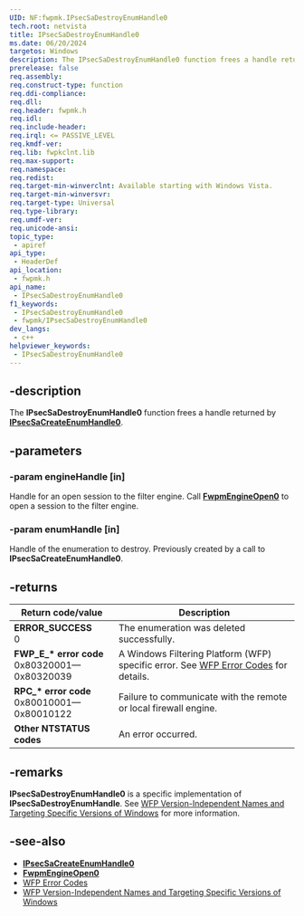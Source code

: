 ```yaml
---
UID: NF:fwpmk.IPsecSaDestroyEnumHandle0
tech.root: netvista
title: IPsecSaDestroyEnumHandle0
ms.date: 06/20/2024
targetos: Windows
description: The IPsecSaDestroyEnumHandle0 function frees a handle returned by IPsecSaCreateEnumHandle0.
prerelease: false
req.assembly: 
req.construct-type: function
req.ddi-compliance: 
req.dll: 
req.header: fwpmk.h
req.idl: 
req.include-header: 
req.irql: <= PASSIVE_LEVEL
req.kmdf-ver: 
req.lib: fwpkclnt.lib
req.max-support: 
req.namespace: 
req.redist: 
req.target-min-winverclnt: Available starting with Windows Vista.
req.target-min-winversvr: 
req.target-type: Universal
req.type-library: 
req.umdf-ver: 
req.unicode-ansi: 
topic_type:
 - apiref
api_type:
 - HeaderDef
api_location:
 - fwpmk.h
api_name:
 - IPsecSaDestroyEnumHandle0
f1_keywords:
 - IPsecSaDestroyEnumHandle0
 - fwpmk/IPsecSaDestroyEnumHandle0
dev_langs:
 - c++
helpviewer_keywords:
 - IPsecSaDestroyEnumHandle0
---
```


## -description

The **IPsecSaDestroyEnumHandle0** function frees a handle returned by **[IPsecSaCreateEnumHandle0](nf-fwpmk-ipsecsacreateenumhandle0.md)**.

## -parameters

### -param engineHandle [in]

Handle for an open session to the filter engine. Call **[FwpmEngineOpen0](nf-fwpmk-fwpmengineopen0.md)** to open a session to the filter engine.

### -param enumHandle [in]

Handle of the enumeration to destroy. Previously created by a call to **IPsecSaCreateEnumHandle0**.

## -returns

| Return code/value | Description |
|---|---|
| **ERROR_SUCCESS**<br>0 | The enumeration was deleted successfully. |
| **FWP_E_\* error code**<br>0x80320001—0x80320039 | A Windows Filtering Platform (WFP) specific error. See [WFP Error Codes](/windows/win32/fwp/wfp-error-codes) for details. |
| **RPC_\* error code**<br>0x80010001—0x80010122 | Failure to communicate with the remote or local firewall engine. |
| **Other NTSTATUS codes** | An error occurred. |

## -remarks

**IPsecSaDestroyEnumHandle0** is a specific implementation of **IPsecSaDestroyEnumHandle**. See [WFP Version-Independent Names and Targeting Specific Versions of Windows](/windows/desktop/FWP/wfp-version-independent-names-and-targeting-specific-versions-of-windows) for more information.

## -see-also

- **[IPsecSaCreateEnumHandle0](nf-fwpmk-ipsecsacreateenumhandle0.md)**
- **[FwpmEngineOpen0](nf-fwpmk-fwpmengineopen0.md)**
- [WFP Error Codes](/windows/win32/fwp/wfp-error-codes)
- [WFP Version-Independent Names and Targeting Specific Versions of Windows](/windows/desktop/FWP/wfp-version-independent-names-and-targeting-specific-versions-of-windows)
